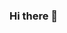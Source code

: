 ### Hi there 👋

<!--
**AndreasEberle/AndreasEberle** is a ✨ _special_ ✨ repository because its `README.md` (this file) appears on your GitHub profile.

Here are some ideas to get you started:

Hi , my name is Andreas Kafkis-Eberle.
My main interests are web development along with vanilla Java programming.
Hobby-wise I like learning foreign languages

